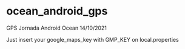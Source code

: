 # ocean_android_gps
GPS Jornada Android Ocean 14/10/2021

Just insert your google_maps_key with GMP_KEY on local.properties
